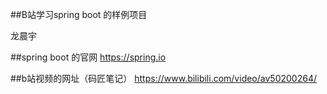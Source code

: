 ##B站学习spring boot 的样例项目

龙晨宇

##spring boot 的官网
https://spring.io

##b站视频的网址（码匠笔记）
https://www.bilibili.com/video/av50200264/